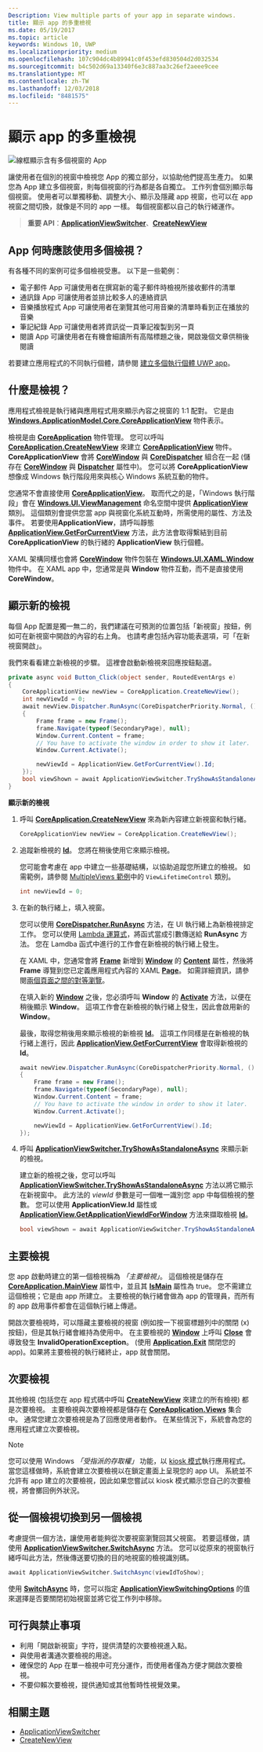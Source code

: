 ```yaml
---
Description: View multiple parts of your app in separate windows.
title: 顯示 app 的多重檢視
ms.date: 05/19/2017
ms.topic: article
keywords: Windows 10, UWP
ms.localizationpriority: medium
ms.openlocfilehash: 107c904dc4b89941c0f453efd830504d2d032534
ms.sourcegitcommit: b4c502d69a13340f6e3c887aa3c26ef2aeee9cee
ms.translationtype: MT
ms.contentlocale: zh-TW
ms.lasthandoff: 12/03/2018
ms.locfileid: "8481575"
---
```

# <a name="show-multiple-views-for-an-app"></a>顯示 app 的多重檢視

![線框顯示含有多個視窗的 App](images/multi-view.gif)

讓使用者在個別的視窗中檢視您 App 的獨立部分，以協助他們提高生產力。 如果您為 App 建立多個視窗，則每個視窗的行為都是各自獨立。 工作列會個別顯示每個視窗。 使用者可以單獨移動、調整大小、顯示及隱藏 app 視窗，也可以在 app 視窗之間切換，就像是不同的 app 一樣。 每個視窗都以自己的執行緒運作。

> **重要 API**：[**ApplicationViewSwitcher**](https://msdn.microsoft.com/library/windows/apps/dn281094)、[**CreateNewView**](https://msdn.microsoft.com/library/windows/apps/dn297278)

## <a name="when-should-an-app-use-multiple-views"></a>App 何時應該使用多個檢視？
有各種不同的案例可從多個檢視受惠。 以下是一些範例：
 - 電子郵件 App 可讓使用者在撰寫新的電子郵件時檢視所接收郵件的清單
 - 通訊錄 App 可讓使用者並排比較多人的連絡資訊
 - 音樂播放程式 App 可讓使用者在瀏覽其他可用音樂的清單時看到正在播放的音樂
 - 筆記紀錄 App 可讓使用者將資訊從一頁筆記複製到另一頁
 - 閱讀 App 可讓使用者在有機會細讀所有高階標題之後，開啟幾個文章供稍後閱讀

若要建立應用程式的不同執行個體，請參閱 [建立多個執行個體 UWP app](../../launch-resume/multi-instance-uwp.md)。

## <a name="what-is-a-view"></a>什麼是檢視？

應用程式檢視是執行緒與應用程式用來顯示內容之視窗的 1:1 配對。 它是由 [**Windows.ApplicationModel.Core.CoreApplicationView**](https://msdn.microsoft.com/library/windows/apps/br225017) 物件表示。

檢視是由 [**CoreApplication**](https://msdn.microsoft.com/library/windows/apps/br225016) 物件管理。 您可以呼叫 [**CoreApplication.CreateNewView**](https://msdn.microsoft.com/library/windows/apps/dn297278) 來建立 [**CoreApplicationView**](https://msdn.microsoft.com/library/windows/apps/br225017) 物件。 **CoreApplicationView** 會將 [**CoreWindow**](https://msdn.microsoft.com/library/windows/apps/br208225) 與 [**CoreDispatcher**](https://msdn.microsoft.com/library/windows/apps/br208211) 組合在一起 (儲存在 [**CoreWindow**](https://msdn.microsoft.com/library/windows/apps/br225019) 與 [**Dispatcher**](https://msdn.microsoft.com/library/windows/apps/dn433264) 屬性中)。 您可以將 **CoreApplicationView** 想像成 Windows 執行階段用來與核心 Windows 系統互動的物件。

您通常不會直接使用 [**CoreApplicationView**](https://msdn.microsoft.com/library/windows/apps/br225017)。 取而代之的是，「Windows 執行階段」會在 [**Windows.UI.ViewManagement**](https://msdn.microsoft.com/library/windows/apps/hh701658) 命名空間中提供 [**ApplicationView**](https://msdn.microsoft.com/library/windows/apps/br242295) 類別。 這個類別會提供您當 app 與視窗化系統互動時，所需使用的屬性、方法及事件。 若要使用**ApplicationView**，請呼叫靜態 [**ApplicationView.GetForCurrentView**](https://msdn.microsoft.com/library/windows/apps/hh701672) 方法，此方法會取得繫結到目前 **CoreApplicationView** 的執行緒的 **ApplicationView** 執行個體。

XAML 架構同樣也會將 [**CoreWindow**](https://msdn.microsoft.com/library/windows/apps/br208225) 物件包裝在 [**Windows.UI.XAML.Window**](https://msdn.microsoft.com/library/windows/apps/br209041) 物件中。 在 XAML app 中，您通常是與 **Window** 物件互動，而不是直接使用 **CoreWindow**。

## <a name="show-a-new-view"></a>顯示新的檢視

每個 App 配置是獨一無二的，我們建議在可預測的位置包括「新視窗」按鈕，例如可在新視窗中開啟的內容的右上角。 也請考慮包括內容功能表選項，可「在新視窗開啟」。

我們來看看建立新檢視的步驟。 這裡會啟動新檢視來回應按鈕點選。

```csharp
private async void Button_Click(object sender, RoutedEventArgs e)
{
    CoreApplicationView newView = CoreApplication.CreateNewView();
    int newViewId = 0;
    await newView.Dispatcher.RunAsync(CoreDispatcherPriority.Normal, () =>
    {
        Frame frame = new Frame();
        frame.Navigate(typeof(SecondaryPage), null);   
        Window.Current.Content = frame;
        // You have to activate the window in order to show it later.
        Window.Current.Activate();

        newViewId = ApplicationView.GetForCurrentView().Id;
    });
    bool viewShown = await ApplicationViewSwitcher.TryShowAsStandaloneAsync(newViewId);
}
```

**顯示新的檢視**

1.  呼叫 [**CoreApplication.CreateNewView**](https://msdn.microsoft.com/library/windows/apps/dn297291) 來為新內容建立新視窗和執行緒。

    ```csharp
    CoreApplicationView newView = CoreApplication.CreateNewView();
    ```

2.  追蹤新檢視的 [**Id**](https://msdn.microsoft.com/library/windows/apps/dn281120)。 您將在稍後使用它來顯示檢視。

    您可能會考慮在 app 中建立一些基礎結構，以協助追蹤您所建立的檢視。 如需範例，請參閱 [MultipleViews 範例](http://go.microsoft.com/fwlink/p/?LinkId=620574)中的 `ViewLifetimeControl` 類別。

    ```csharp
    int newViewId = 0;
    ```

3.  在新的執行緒上，填入視窗。

    您可以使用 [**CoreDispatcher.RunAsync**](https://msdn.microsoft.com/library/windows/apps/hh750317) 方法，在 UI 執行緒上為新檢視排定工作。 您可以使用 [Lambda 運算式](http://go.microsoft.com/fwlink/p/?LinkId=389615)，將函式當成引數傳送給 **RunAsync** 方法。 您在 Lamdba 函式中進行的工作會在新檢視的執行緒上發生。

    在 XAML 中，您通常會將 [**Frame**](https://msdn.microsoft.com/library/windows/apps/br242682) 新增到 [**Window**](https://msdn.microsoft.com/library/windows/apps/br209041) 的 [**Content**](https://msdn.microsoft.com/library/windows/apps/br209051) 屬性，然後將 **Frame** 導覽到您已定義應用程式內容的 XAML [**Page**](https://msdn.microsoft.com/library/windows/apps/br227503)。 如需詳細資訊，請參閱[兩個頁面之間的對等瀏覽](../basics/navigate-between-two-pages.md)。

    在填入新的 [**Window**](https://msdn.microsoft.com/library/windows/apps/br209041) 之後，您必須呼叫 **Window** 的 [**Activate**](https://msdn.microsoft.com/library/windows/apps/br209046) 方法，以便在稍後顯示 **Window**。 這項工作會在新檢視的執行緒上發生，因此會啟用新的 **Window**。

    最後，取得您稍後用來顯示檢視的新檢視 [**Id**](https://msdn.microsoft.com/library/windows/apps/dn281120)。 這項工作同樣是在新檢視的執行緒上進行，因此 [**ApplicationView.GetForCurrentView**](https://msdn.microsoft.com/library/windows/apps/hh701672) 會取得新檢視的 **Id**。

    ```csharp
    await newView.Dispatcher.RunAsync(CoreDispatcherPriority.Normal, () =>
    {
        Frame frame = new Frame();
        frame.Navigate(typeof(SecondaryPage), null);   
        Window.Current.Content = frame;
        // You have to activate the window in order to show it later.
        Window.Current.Activate();

        newViewId = ApplicationView.GetForCurrentView().Id;
    });
    ```

4.  呼叫 [**ApplicationViewSwitcher.TryShowAsStandaloneAsync**](https://msdn.microsoft.com/library/windows/apps/dn281101) 來顯示新的檢視。

    建立新的檢視之後，您可以呼叫 [**ApplicationViewSwitcher.TryShowAsStandaloneAsync**](https://msdn.microsoft.com/library/windows/apps/dn281101) 方法以將它顯示在新視窗中。 此方法的 *viewId* 參數是可一個唯一識別您 app 中每個檢視的整數。 您可以使用 **ApplicationView.Id** 屬性或 [**ApplicationView.GetApplicationViewIdForWindow**](https://msdn.microsoft.com/library/windows/apps/dn281120) 方法來擷取檢視 [**Id**](https://msdn.microsoft.com/library/windows/apps/dn281109)。

    ```csharp
    bool viewShown = await ApplicationViewSwitcher.TryShowAsStandaloneAsync(newViewId);
    ```

## <a name="the-main-view"></a>主要檢視


您 app 啟動時建立的第一個檢視稱為 *「主要檢視」*。 這個檢視是儲存在 [**CoreApplication.MainView**](https://msdn.microsoft.com/library/windows/apps/hh700465) 屬性中，並且其 [**IsMain**](https://msdn.microsoft.com/library/windows/apps/hh700452) 屬性為 true。 您不需建立這個檢視；它是由 app 所建立。 主要檢視的執行緒會做為 app 的管理員，而所有的 app 啟用事件都會在這個執行緒上傳遞。

開啟次要檢視時，可以隱藏主要檢視的視窗 (例如按一下視窗標題列中的關閉 (x) 按鈕)，但是其執行緒會維持為使用中。 在主要檢視的 [**Window**](https://msdn.microsoft.com/library/windows/apps/br209049) 上呼叫 [**Close**](https://msdn.microsoft.com/library/windows/apps/br209041) 會導致發生 **InvalidOperationException**。 (使用 [**Application.Exit**](https://msdn.microsoft.com/library/windows/apps/br242327) 關閉您的 app)。如果將主要檢視的執行緒終止，app 就會關閉。

## <a name="secondary-views"></a>次要檢視


其他檢視 (包括您在 app 程式碼中呼叫 [**CreateNewView**](https://msdn.microsoft.com/library/windows/apps/dn297278) 來建立的所有檢視) 都是次要檢視。 主要檢視與次要檢視都是儲存在 [**CoreApplication.Views**](https://msdn.microsoft.com/library/windows/apps/br205861) 集合中。 通常您建立次要檢視是為了回應使用者動作。 在某些情況下，系統會為您的應用程式建立次要檢視。

> [!NOTE]
> 您可以使用 Windows *「受指派的存取權」* 功能，以 [kiosk 模式](https://technet.microsoft.com/library/mt219050.aspx)執行應用程式。 當您這樣做時，系統會建立次要檢視以在鎖定畫面上呈現您的 app UI。 系統並不允許有 app 建立的次要檢視，因此如果您嘗試以 kiosk 模式顯示您自己的次要檢視，將會擲回例外狀況。

## <a name="switch-from-one-view-to-another"></a>從一個檢視切換到另一個檢視

考慮提供一個方法，讓使用者能夠從次要視窗瀏覽回其父視窗。 若要這樣做，請使用 [**ApplicationViewSwitcher.SwitchAsync**](https://msdn.microsoft.com/library/windows/apps/dn281097) 方法。 您可以從原來的視窗執行緒呼叫此方法，然後傳送要切換的目的地視窗的檢視識別碼。

```csharp
await ApplicationViewSwitcher.SwitchAsync(viewIdToShow);
```

使用 [**SwitchAsync**](https://msdn.microsoft.com/library/windows/apps/dn281097) 時，您可以指定 [**ApplicationViewSwitchingOptions**](https://msdn.microsoft.com/library/windows/apps/dn281105) 的值來選擇是否要關閉初始視窗並將它從工作列中移除。

## <a name="dos-and-donts"></a>可行與禁止事項

* 利用「開啟新視窗」字符，提供清楚的次要檢視進入點。
* 與使用者溝通次要檢視的用途。
* 確保您的 App 在單一檢視中可充分運作，而使用者僅為方便才開啟次要檢視。
* 不要仰賴次要檢視，提供通知或其他暫時性視覺效果。

## <a name="related-topics"></a>相關主題

* [ApplicationViewSwitcher](https://msdn.microsoft.com/library/windows/apps/dn281094)
* [CreateNewView](https://msdn.microsoft.com/library/windows/apps/dn297278)
 
